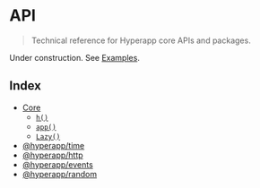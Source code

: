 # API

> Technical reference for Hyperapp core APIs and packages.

Under construction. See [Examples](examples.md).

## Index

- [Core]()
  - [`h()`](#h-)
  - [`app()`](#app-)
  - [`Lazy()`](#Lazy-)
- [@hyperapp/time](#)
- [@hyperapp/http](#)
- [@hyperapp/events](#)
- [@hyperapp/random](#)
